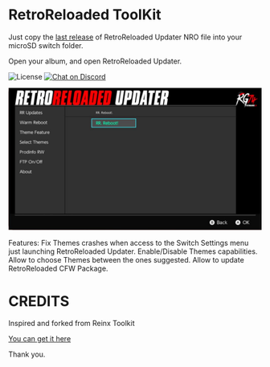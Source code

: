 # RetroReloaded ToolKit

Just copy the [last release](https://github.com/RetroGamer74/RetroReloaded_Updater/releases) of RetroReloaded Updater NRO file into your microSD switch folder.

Open your album, and open RetroReloaded Updater.

![License](https://img.shields.io/badge/License-GPLv2-blue.svg)
[![Chat on Discord](https://camo.githubusercontent.com/b4175720ede4f2621aa066ffbabb70ae30044679/68747470733a2f2f696d672e736869656c64732e696f2f62616467652f636861742d446973636f72642d627269676874677265656e2e737667)](https://discordapp.com/invite/cUnjkPH)

![alt text](RR_Toolkit.JPG)

Features:
Fix Themes crashes when access to the Switch Settings menu just launching RetroReloaded Updater.
Enable/Disable Themes capabilities.
Allow to choose Themes between the ones suggested.
Allow to update RetroReloaded CFW Package.


# CREDITS

Inspired and forked from Reinx Toolkit

[You can get it here](https://github.com/Reisyukaku/ReiNXToolkit)

Thank you.
